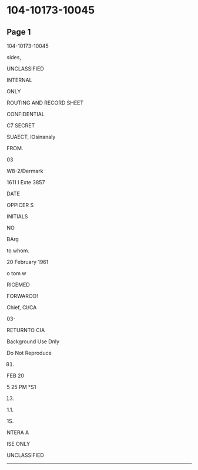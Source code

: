 # 104-10173-10045

## Page 1

104-10173-10045

sides,

UNCLASSIFIED

INTERNAL

ONLY

ROUTING AND RECORD SHEET

CONFIDENTIAL

C7 SECRET

SUAECT, lOsinanaly

FROM.

03

W8-2/Dermark

1611 I Exte 3857

DATE

OPPICER S

INITIALS

NO

BArg

to whom.

20 February 1961

o tom w

RICEMED

FORWAROO!

Chief, CI/CA

03-

RETURNTO CIA

Background Use Dnly

Do Not Reproduce

81.

FEB 20

5 25 PM °S1

13.

1.1.

1S.

NTERA A

ISE ONLY

UNCLASSIFIED

---

